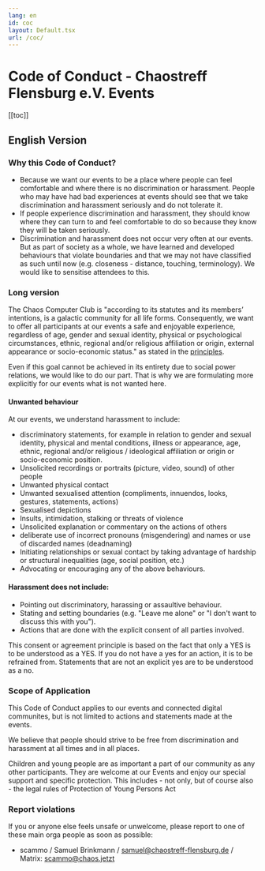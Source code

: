 ```yaml
---
lang: en
id: coc
layout: Default.tsx
url: /coc/
---
```


# Code of Conduct - Chaostreff Flensburg e.V. Events

[[toc]]

## English Version

### Why this Code of Conduct?
* Because we want our events to be a place where people can feel comfortable and where there is no discrimination or harassment. People who may have had bad experiences at events should see that we take discrimination and harassment seriously and do not tolerate it. 
* If people experience discrimination and harassment, they should know where they can turn to and feel comfortable to do so because they know they will be taken seriously. 
* Discrimination and harassment does not occur very often at our events. But as part of society as a whole, we have learned and developed behaviours that violate boundaries and that we may not have classified as such until now (e.g. closeness - distance, touching, terminology). We would like to sensitise attendees to this.

### Long version

The Chaos Computer Club is "according to its statutes and its members’ intentions, is a galactic community for all life forms. Consequently, we want to offer all participants at our events a safe and enjoyable experience, regardless of age, gender and sexual identity, physical or psychological circumstances, ethnic, regional and/or religious affiliation or origin, external appearance or socio-economic status." as stated in the [principles](https://help.ccc.de/principles.en.html).

Even if this goal cannot be achieved in its entirety due to social power relations, we would like to do our part. That is why we are formulating more explicitly for our events what is not wanted here.

#### Unwanted behaviour

At our events, we understand harassment to include:

* discriminatory statements, for example in relation to gender and sexual identity, physical and mental conditions, illness or appearance, age, ethnic, regional and/or religious / ideological affiliation or origin or socio-economic position.
* Unsolicited recordings or portraits (picture, video, sound) of other people
* Unwanted physical contact
* Unwanted sexualised attention (compliments, innuendos, looks, gestures, statements, actions)
* Sexualised depictions
* Insults, intimidation, stalking or threats of violence
* Unsolicited explanation or commentary on the actions of others
* deliberate use of incorrect pronouns (misgendering) and names or use of discarded names (deadnaming)
* Initiating relationships or sexual contact by taking advantage of hardship or structural inequalities (age, social position, etc.)
* Advocating or encouraging any of the above behaviours.

#### Harassment does not include:
* Pointing out discriminatory, harassing or assaultive behaviour.
* Stating and setting boundaries (e.g. "Leave me alone" or "I don't want to discuss this with you").
* Actions that are done with the explicit consent of all parties involved.

This consent or agreement principle is based on the fact that only a YES is to be understood as a YES. If you do not have a yes for an action, it is to be refrained from. Statements that are not an explicit yes are to be understood as a no.

### Scope of Application

This Code of Conduct applies to our events and connected digital communites, but is not limited to actions and statements made at the events.

We believe that people should strive to be free from discrimination and harassment at all times and in all places.

Children and young people are as important a part of our community as any other participants. They are welcome at our Events and enjoy our special support and specific protection. This includes - not only, but of course also - the legal rules of Protection of Young Persons Act

### Report violations

If you or anyone else feels unsafe or unwelcome, please report to one of these main orga people as soon as possible:

* scammo / Samuel Brinkmann / samuel@chaostreff-flensburg.de / Matrix: scammo@chaos.jetzt
